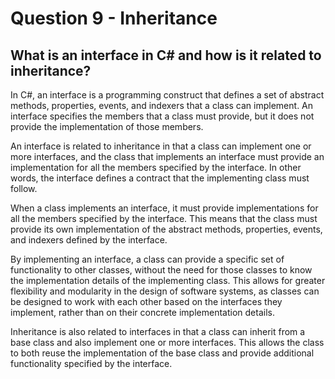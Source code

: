 # Question 9 - Inheritance

## What is an interface in C# and how is it related to inheritance?

In C#, an interface is a programming construct that defines a set of abstract methods, properties, events, and indexers that a class can implement. An interface specifies the members that a class must provide, but it does not provide the implementation of those members.

An interface is related to inheritance in that a class can implement one or more interfaces, and the class that implements an interface must provide an implementation for all the members specified by the interface. In other words, the interface defines a contract that the implementing class must follow.

When a class implements an interface, it must provide implementations for all the members specified by the interface. This means that the class must provide its own implementation of the abstract methods, properties, events, and indexers defined by the interface.

By implementing an interface, a class can provide a specific set of functionality to other classes, without the need for those classes to know the implementation details of the implementing class. This allows for greater flexibility and modularity in the design of software systems, as classes can be designed to work with each other based on the interfaces they implement, rather than on their concrete implementation details.

Inheritance is also related to interfaces in that a class can inherit from a base class and also implement one or more interfaces. This allows the class to both reuse the implementation of the base class and provide additional functionality specified by the interface.